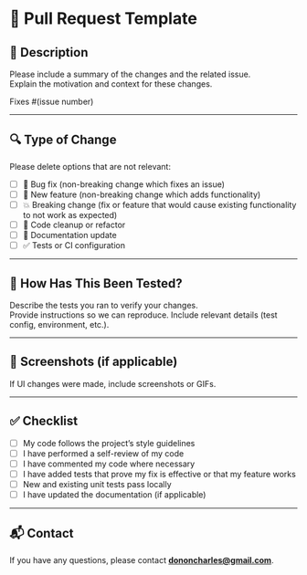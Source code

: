 # 📝 Pull Request Template

## 📌 Description

Please include a summary of the changes and the related issue.  
Explain the motivation and context for these changes.

Fixes #(issue number)

---

## 🔍 Type of Change

Please delete options that are not relevant:

- [ ] 🐛 Bug fix (non-breaking change which fixes an issue)
- [ ] 🚀 New feature (non-breaking change which adds functionality)
- [ ] 💥 Breaking change (fix or feature that would cause existing functionality to not work as expected)
- [ ] 🧹 Code cleanup or refactor
- [ ] 📝 Documentation update
- [ ] ✅ Tests or CI configuration

---

## 🧪 How Has This Been Tested?

Describe the tests you ran to verify your changes.  
Provide instructions so we can reproduce. Include relevant details (test config, environment, etc.).

---

## 📸 Screenshots (if applicable)

If UI changes were made, include screenshots or GIFs.

---

## ✅ Checklist

- [ ] My code follows the project’s style guidelines
- [ ] I have performed a self-review of my code
- [ ] I have commented my code where necessary
- [ ] I have added tests that prove my fix is effective or that my feature works
- [ ] New and existing unit tests pass locally
- [ ] I have updated the documentation (if applicable)

---

## 📬 Contact

If you have any questions, please contact **[dononcharles@gmail.com](mailto:dononcharles@gmail.com)**.
